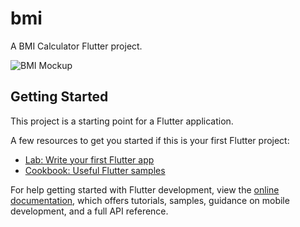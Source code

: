 # bmi

A BMI Calculator Flutter project.

![BMI Mockup](https://github.com/Sabbir-Abdullah/BMI-Checker/assets/105972343/cf773952-703b-4823-84a5-a8bbe4128aa8)

## Getting Started

This project is a starting point for a Flutter application.

A few resources to get you started if this is your first Flutter project:

- [Lab: Write your first Flutter app](https://docs.flutter.dev/get-started/codelab)
- [Cookbook: Useful Flutter samples](https://docs.flutter.dev/cookbook)

For help getting started with Flutter development, view the
[online documentation](https://docs.flutter.dev/), which offers tutorials,
samples, guidance on mobile development, and a full API reference.
